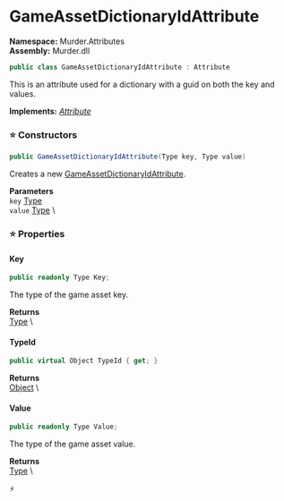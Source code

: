 # GameAssetDictionaryIdAttribute

**Namespace:** Murder.Attributes \
**Assembly:** Murder.dll

```csharp
public class GameAssetDictionaryIdAttribute : Attribute
```

This is an attribute used for a dictionary with a guid on both the key and values.

**Implements:** _[Attribute](https://learn.microsoft.com/en-us/dotnet/api/System.Attribute?view=net-7.0)_

### ⭐ Constructors
```csharp
public GameAssetDictionaryIdAttribute(Type key, Type value)
```

Creates a new [GameAssetDictionaryIdAttribute](/Murder/Attributes/GameAssetDictionaryIdAttribute.html).

**Parameters** \
`key` [Type](https://learn.microsoft.com/en-us/dotnet/api/System.Type?view=net-7.0) \
`value` [Type](https://learn.microsoft.com/en-us/dotnet/api/System.Type?view=net-7.0) \

### ⭐ Properties
#### Key
```csharp
public readonly Type Key;
```

The type of the game asset key.

**Returns** \
[Type](https://learn.microsoft.com/en-us/dotnet/api/System.Type?view=net-7.0) \
#### TypeId
```csharp
public virtual Object TypeId { get; }
```

**Returns** \
[Object](https://learn.microsoft.com/en-us/dotnet/api/System.Object?view=net-7.0) \
#### Value
```csharp
public readonly Type Value;
```

The type of the game asset value.

**Returns** \
[Type](https://learn.microsoft.com/en-us/dotnet/api/System.Type?view=net-7.0) \


⚡